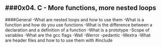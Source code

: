 ###0x04. C - More functions, more nested loops
---
####General
-What are nested loops and how to use them
-What is a function and how do you use functions
-What is the difference between a declaration and a definition of a function
-What is a prototype
-Scope of variables
-What are the gcc flags -Wall -Werror -pedantic -Wextra
-What are header files and how to to use them with #include